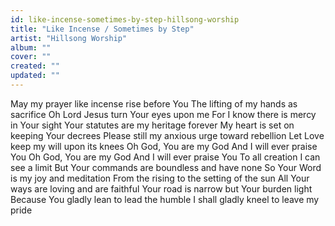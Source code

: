```yaml
---
id: like-incense-sometimes-by-step-hillsong-worship
title: "Like Incense / Sometimes by Step"
artist: "Hillsong Worship"
album: ""
cover: ""
created: ""
updated: ""
---
```


May my prayer like incense rise before You
The lifting of my hands as sacrifice
Oh Lord Jesus turn Your eyes upon me
For I know there is mercy in Your sight
Your statutes are my heritage forever
My heart is set on keeping Your decrees
Please still my anxious urge toward rebellion
Let Love keep my will upon its knees
Oh God, You are my God
And I will ever praise You
Oh God, You are my God
And I will ever praise You
To all creation I can see a limit
But Your commands are boundless and have none
So Your Word is my joy and meditation
From the rising to the setting of the sun
All Your ways are loving and are faithful
Your road is narrow but Your burden light
Because You gladly lean to lead the humble
I shall gladly kneel to leave my pride